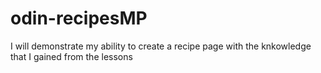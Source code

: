 # odin-recipesMP

I will demonstrate my ability to create a recipe page with the knkowledge that I gained from the lessons